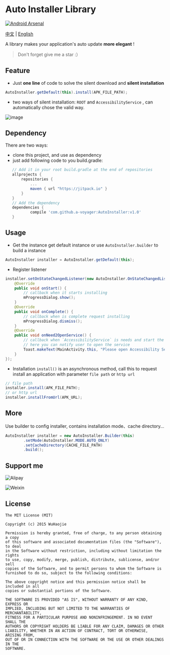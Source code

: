 # Auto Installer Library
[![Android Arsenal](https://img.shields.io/badge/Android%20Arsenal-AutoInstaller-green.svg?style=true)](https://android-arsenal.com/details/1/3972)

[中文](https://github.com/a-voyager/AutoInstaller/blob/master/README_zh.md) | [English](https://github.com/a-voyager/AutoInstaller/blob/master/README.md)

A library makes your application's auto update **more elegant** !

> Don't forget give me a star :）

## Feature
 - Just **one line** of code to solve the silent download and **silent installation**

  ```java
 AutoInstaller.getDefault(this).install(APK_FILE_PATH);
  ```
 - two ways of silent installation:  `ROOT`  and  `AccessibilityService` , can automatically chose the valid way.

![image](https://github.com/a-voyager/AutoInstaller/raw/master/imgs/GIF.gif)

## Dependency
There are two ways:

 - clone this project, and use as dependency
 - just add following code to you build.gradle:

 ```groovy
    // Add it in your root build.gradle at the end of repositories
 	allprojects {
 		repositories {
 			...
 			maven { url "https://jitpack.io" }
 		}
 	}
 	// Add the dependency
	dependencies {
	        compile 'com.github.a-voyager:AutoInstaller:v1.0'
	}
 ```

## Usage
 - Get the instance
 get default instance or use  `AutoInstaller.builder`  to build a instance
 ```java
 AutoInstaller installer = AutoInstaller.getDefault(this);
 ```

 - Register listener
 ```java
 installer.setOnStateChangedListener(new AutoInstaller.OnStateChangedListener() {
     @Override
     public void onStart() {
         // callback when it starts installing
         mProgressDialog.show();
     }
     @Override
     public void onComplete() {
         // callback when is complete request installing
         mProgressDialog.dismiss();
     }
     @Override
     public void onNeed2OpenService() {
         // callback when `AccessibilityService` is needs and start the  `AccessibilityService` Activity
         // here you can notify user to open the service
         Toast.makeText(MainActivity.this, "Please open Accessibility Service", Toast.LENGTH_SHORT).show();
     }
 });
 ```

 - Installation
  `install()` is an asynchronous method, call this to request install an application with parameter  `file path`  or  `http url`
 ```java
 // file path
 installer.install(APK_FILE_PATH);
 // or http url
 installer.installFromUrl(APK_URL);
 ```

## More
Use builder to config installer, contains installation mode、cache directory...
```java
AutoInstaller installer = new AutoInstaller.Builder(this)
        .setMode(AutoInstaller.MODE.AUTO_ONLY)
        .setCacheDirectory(CACHE_FILE_PATH)
        .build();
```

## Support me


![Alipay](http://7xqdz8.com1.z0.glb.clouddn.com/pay_alipay.jpg)

![Weixin](http://7xqdz8.com1.z0.glb.clouddn.com/pay_weixin.png)


## License
    The MIT License (MIT)

    Copyright (c) 2015 WuHaojie

    Permission is hereby granted, free of charge, to any person obtaining a copy
    of this software and associated documentation files (the "Software"), to deal
    in the Software without restriction, including without limitation the rights
    to use, copy, modify, merge, publish, distribute, sublicense, and/or sell
    copies of the Software, and to permit persons to whom the Software is
    furnished to do so, subject to the following conditions:

    The above copyright notice and this permission notice shall be included in all
    copies or substantial portions of the Software.

    THE SOFTWARE IS PROVIDED "AS IS", WITHOUT WARRANTY OF ANY KIND, EXPRESS OR
    IMPLIED, INCLUDING BUT NOT LIMITED TO THE WARRANTIES OF MERCHANTABILITY,
    FITNESS FOR A PARTICULAR PURPOSE AND NONINFRINGEMENT. IN NO EVENT SHALL THE
    AUTHORS OR COPYRIGHT HOLDERS BE LIABLE FOR ANY CLAIM, DAMAGES OR OTHER
    LIABILITY, WHETHER IN AN ACTION OF CONTRACT, TORT OR OTHERWISE, ARISING FROM,
    OUT OF OR IN CONNECTION WITH THE SOFTWARE OR THE USE OR OTHER DEALINGS IN THE
    SOFTWARE.


